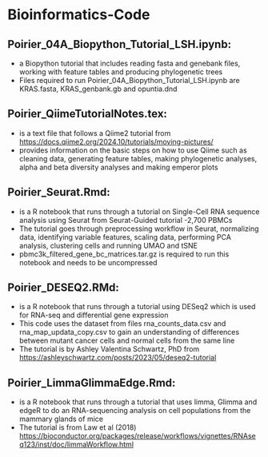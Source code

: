 # Bioinformatics-Code

## Poirier_04A_Biopython_Tutorial_LSH.ipynb:
- a Biopython tutorial that includes reading fasta and genebank files, working with feature tables and producing phylogenetic trees
- Files required to run Poirier_04A_Biopython_Tutorial_LSH.ipynb are KRAS.fasta, KRAS_genbank.gb and opuntia.dnd

## Poirier_QiimeTutorialNotes.tex:
- is a text file that follows a Qiime2 tutorial from https://docs.qiime2.org/2024.10/tutorials/moving-pictures/
- provides information on the basic steps on how to use Qiime such as cleaning data, generating feature tables, making phylogenetic analyses, alpha and beta diversity analyses and making emperor plots 

## Poirier_Seurat.Rmd:
- is a R notebook that runs through a tutorial on Single-Cell RNA sequence analysis using Seurat from Seurat-Guided tutorial -2,700 PBMCs
- The tutorial goes through preprocessing workflow in Seurat, normalizing data, identifying variable features, scaling data, performing PCA analysis, clustering cells and running UMAO and tSNE
- pbmc3k_filtered_gene_bc_matrices.tar.gz is required to run this notebook and needs to be uncompressed 

## Poirier_DESEQ2.RMd:
- is a R notebook that runs through a tutorial using DESeq2 which is used for RNA-seq and differential gene expression
- This code uses the dataset from files rna_counts_data.csv and rna_map_updata_copy.csv to gain an understanding of differences between mutant cancer cells and normal cells from the same line
- The tutorial is by Ashley Valentina Schwartz, PhD from https://ashleyschwartz.com/posts/2023/05/deseq2-tutorial 

## Poirier_LimmaGlimmaEdge.Rmd:
- is a R notebook that runs through a tutorial that uses limma, Glimma and edgeR to do an RNA-sequencing analysis on cell populations from the mammary glands of mice
-  The tutorial is from Law et al (2018) https://bioconductor.org/packages/release/workflows/vignettes/RNAseq123/inst/doc/limmaWorkflow.html


